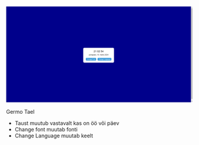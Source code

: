 ![image](image.png)

Germo Tael

- Taust muutub vastavalt kas on öö või päev
- Change font muutab fonti
- Change Language muutab keelt